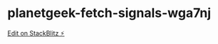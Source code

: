 # planetgeek-fetch-signals-wga7nj

[Edit on StackBlitz ⚡️](https://stackblitz.com/edit/planetgeek-fetch-signals-wga7nj)